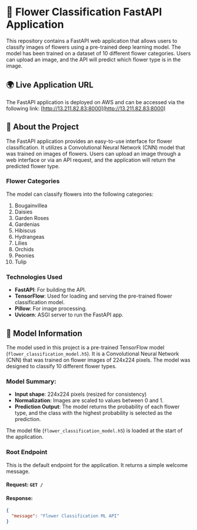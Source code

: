 # 🌼 Flower Classification FastAPI Application

This repository contains a FastAPI web application that allows users to classify images of flowers using a pre-trained deep learning model. The model has been trained on a dataset of 10 different flower categories. Users can upload an image, and the API will predict which flower type is in the image.

## 🌍 Live Application URL

The FastAPI application is deployed on AWS and can be accessed via the following link:
[http://13.211.82.83:8000](http://13.211.82.83:8000)

## 📖 About the Project

The FastAPI application provides an easy-to-use interface for flower classification. It utilizes a Convolutional Neural Network (CNN) model that was trained on images of flowers. Users can upload an image through a web interface or via an API request, and the application will return the predicted flower type.

### Flower Categories

The model can classify flowers into the following categories:

1. Bougainvillea
2. Daisies
3. Garden Roses
4. Gardenias
5. Hibiscus
6. Hydrangeas
7. Lilies
8. Orchids
9. Peonies
10. Tulip

### Technologies Used
- **FastAPI**: For building the API.
- **TensorFlow**: Used for loading and serving the pre-trained flower classification model.
- **Pillow**: For image processing.
- **Uvicorn**: ASGI server to run the FastAPI app.

## 🧠 Model Information

The model used in this project is a pre-trained TensorFlow model (`flower_classification_model.h5`). It is a Convolutional Neural Network (CNN) that was trained on flower images of 224x224 pixels. The model was designed to classify 10 different flower types. 

### Model Summary:
- **Input shape**: 224x224 pixels (resized for consistency)
- **Normalization**: Images are scaled to values between 0 and 1.
- **Prediction Output**: The model returns the probability of each flower type, and the class with the highest probability is selected as the prediction.

The model file (`flower_classification_model.h5`) is loaded at the start of the application.

### Root Endpoint

This is the default endpoint for the application. It returns a simple welcome message.

#### **Request**: `GET /`
#### **Response**:
```json
{
  "message": "Flower Classification ML API"
}
